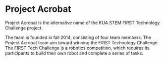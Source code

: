 Project Acrobat
==========

Project Acrobat is the alternative name of the KUA STEM FIRST Technology Challenge project.

The team is founded in fall 2014, consisting of four team members. The Project Acrobat team aim 
toward winning the FIRST Technology Challenge. The FIRST Tech Challenge is a robotics competition,
which requires its participants to build their own robot and complete a series of tasks.